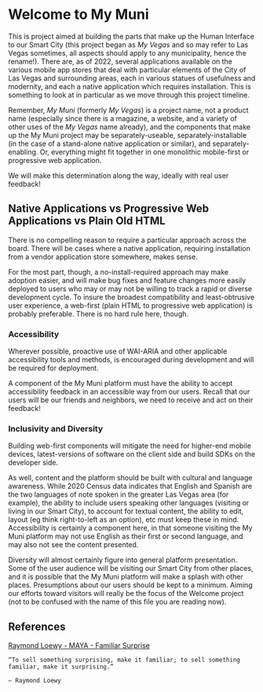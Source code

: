 <!--
 Copyright (C) 2022 Innovate for Vegas Foundation
 
 This file is part of ov-my-muni.
 
 ov-my-muni is free software: you can redistribute it and/or modify
 it under the terms of the GNU General Public License as published by
 the Free Software Foundation, either version 3 of the License, or
 (at your option) any later version.
 
 ov-my-muni is distributed in the hope that it will be useful,
 but WITHOUT ANY WARRANTY; without even the implied warranty of
 MERCHANTABILITY or FITNESS FOR A PARTICULAR PURPOSE.  See the
 GNU General Public License for more details.
 
 You should have received a copy of the GNU General Public License
 along with ov-my-muni.  If not, see <http://www.gnu.org/licenses/>.
-->

# Welcome to My Muni

This is project aimed at building the parts that make up the Human Interface to our Smart City (this project began as *My Vegas* and so may refer to Las Vegas sometimes, all aspects should apply to any municipality, hence the rename!). There are, as of 2022, several applications available on the various mobile app stores that deal with particular elements of the City of Las Vegas and surrounding areas, each in various statues of usefulness and modernity, and each a native application which requires installation. This is something to look at in particular as we move through this project timeline.

Remember, *My Muni* (formerly *My Vegas*) is a project name, not a product name (especially since there is a magazine, a website, and a variety of other uses of the *My Vegas* name already), and the components that make up the My Muni project may be separately-useable, separately-installable (in the case of a stand-alone native application or similar), and separately-enabling. Or, everything might fit together in one monolithic mobile-first or progressive web application.

We will make this determination along the way, ideally with real user feedback!

## Native Applications vs Progressive Web Applications vs Plain Old HTML

There is no compelling reason to require a particular approach across the board. There will be cases where a native application, requiring installation from a vendor application store somewhere, makes sense.

For the most part, though, a no-install-required approach may make adoption easier, and will make bug fixes and feature changes more easily deployed to users who may or may not be willing to track a rapid or diverse development cycle. To insure the broadest compatibility and least-obtrusive user experience, a web-first (plain HTML to progressive web application) is probably preferable. There is no hard rule here, though.

### Accessibility

Wherever possible, proactive use of WAI-ARIA and other applicable accessibility tools and methods, is encouraged during development and will be required for deployment.

A component of the My Muni platform must have the ability to accept accessibility feedback in an accessible way from our users. Recall that our users will be our friends and neighbors, we need to receive and act on their feedback!

### Inclusivity and Diversity

Building web-first components will mitigate the need for higher-end mobile devices, latest-versions of software on the client side and build SDKs on the developer side.

As well, content and the platform should be built with cultural and language awareness. While 2020 Census data indicates that English and Spanish are the two languages of note spoken in the greater Las Vegas area (for example), the ability to include users speaking other languages (visiting or living in our Smart City), to account for textual content, the ability to edit, layout (eg think right-to-left as an option), etc must keep these in mind. Accessibility is certainly a component here, in that someone visiting the My Muni platform may not use English as their first or second language, and may also not see the content presented.

Diversity will almost certainly figure into general platform presentation. Some of the user audience will be visiting our Smart City from other places, and it is possible that the My Muni platform will make a splash with other places. Presumptions about our users should be kept to a minimum. Aiming our efforts toward visitors will really be the focus of the Welcome project (not to be confused with the name of this file you are reading now).

## References

[Raymond Loewy - MAYA - Familiar Surprise](https://uxdesign.cc/most-advanced-yet-acceptable-theory-meets-digital-product-innovation-f14897147dd5)

    “To sell something surprising, make it familiar; to sell something familiar, make it surprising.”

    — Raymond Loewy
